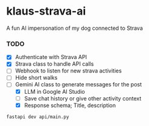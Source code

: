 # klaus-strava-ai

A fun AI impersonation of my dog connected to Strava

### TODO

- [x] Authenticate with Strava API
- [x] Strava class to handle API calls
- [ ] Webhook to listen for new strava activities
- [ ] Hide short walks
- [ ] Gemini AI class to generate messages for the post
  - [x] LLM in Google AI Studio
  - [ ] Save chat history or give other activity context
  - [x] Response schema; Title, description

`fastapi dev api/main.py`
